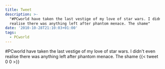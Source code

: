 ```yaml
---
title: Tweet
description: >-
  "#PCworld have taken the last vestige of my love of star wars. I didn't even
  realise there was anything left after phantom menace. The shame"
date: '2010-10-28T21:10:03+01:00'
tags:
  - PCworld
---
```

#PCworld have taken the last vestige of my love of star wars. I didn't even realise there was anything left after phantom menace. The shame
      {{< tweet 0 0 >}}
    
